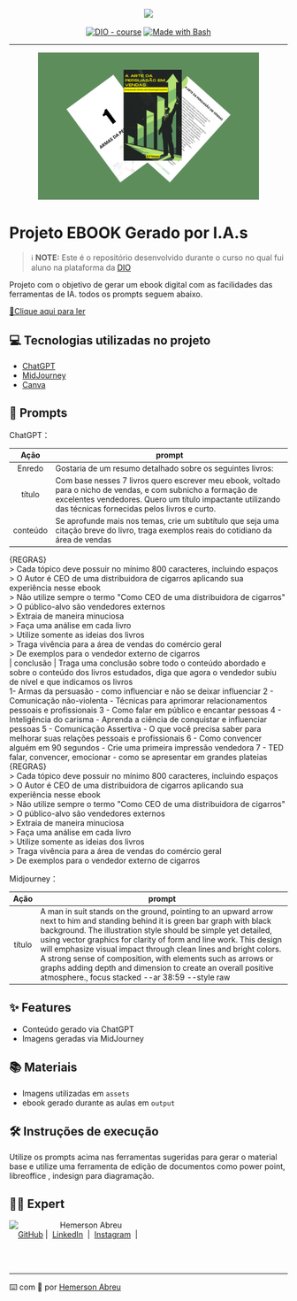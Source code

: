 <p align="center">
    <img width="100" src=".github/assets/banner.png">
</p>


<p align="center">
<a href="https://dio.me/"><img src="https://img.shields.io/badge/DIO-Course-28DA77?logo=youtube" alt="DIO - course"></a>
<a href="https://www.gnu.org/software/bash/" title="Go to Bash homepage"><img src="https://img.shields.io/badge/Prompt-Project-blue?logo=gnu-bash&amp;logoColor=white" alt="Made with Bash"></a></p>

-------


<p align="center">
<img 
    src="./assets/cover1.png"
    width="400"  
/>
</p>

# Projeto EBOOK Gerado por I.A.s


 > ℹ️ **NOTE:** Este é o repositório desenvolvido durante o curso no qual fui aluno na plataforma da [DIO](https://web.dio.me/users/hemersonfire?tab=achievements)

Projeto com o objetivo de gerar um ebook digital com as facilidades das ferramentas de IA. todos os prompts
seguem abaixo.

<a href="https://github.com/azimutalx/prompts-recipe-to-create-a-ebook/blob/main/output/A_Arte_da_Persuasao_em_Vendas.pdf" title="View PDF now"> 📕Clique aqui para ler</a>

## 💻 Tecnologias utilizadas no projeto

- [ChatGPT](https://chat.openai.com/) 
- [MidJourney](https://www.midjourney.com/app/)
- [Canva](https://www.canva.com/)

## 🧠 Prompts


ChatGPT：

|   Ação   | prompt                                                                                                                                                                                                                                                                         |
| :------: | ------------------------------------------------------------------------------------------------------------------------------------------------------------------------------------------------------------------------------------------------------------------------------ |
|  Enredo  | Gostaria de um resumo detalhado sobre os seguintes livros: |
|  título  | Com base nesses 7 livros quero escrever meu ebook, voltado para o nicho de vendas, e com subnicho a formação de excelentes vendedores. Quero um título impactante utilizando das técnicas fornecidas pelos livros e curto.  |  
| conteúdo | Se aprofunde mais nos temas, crie um subtítulo que seja uma citação breve do livro, traga exemplos reais do cotidiano da área de vendas |  
\{REGRAS}  
\> Cada tópico deve possuir no mínimo 800 caracteres, incluindo espaços  
\> O Autor é CEO de uma distribuidora de cigarros aplicando sua experiência   nesse ebook  
\> Não utilize sempre o termo "Como CEO de uma distribuidora de cigarros"  
\> O público-alvo são vendedores externos  
\> Extraia de maneira minuciosa  
\> Faça uma análise em cada livro  
\> Utilize somente as ideias dos livros   
\> Traga vivência para a área de vendas do comércio geral  
\> De exemplos para o vendedor externo de cigarros    
| conclusão | Traga uma conclusão sobre todo o conteúdo abordado e sobre o conteúdo dos livros estudados, diga que agora o vendedor subiu de nível e que indicamos os livros   
1- Armas da persuasão - como influenciar e não se deixar influenciar
2 - Comunicação não-violenta - Técnicas para aprimorar relacionamentos pessoais e profissionais
3 - Como falar em público e encantar pessoas
4 - Inteligência do carisma - Aprenda a ciência de conquistar e influenciar pessoas
5 - Comunicação Assertiva - O que você precisa saber para melhorar suas relações pessoais e profissionais
6 - Como convencer alguém em 90 segundos - Crie uma primeira impressão vendedora
7 - TED falar, convencer, emocionar - como se apresentar em grandes plateias  
\{REGRAS}  
\> Cada tópico deve possuir no mínimo 800 caracteres, incluindo espaços  
\> O Autor é CEO de uma distribuidora de cigarros aplicando sua experiência nesse ebook  
\> Não utilize sempre o termo "Como CEO de uma distribuidora de cigarros"  
\> O público-alvo são vendedores externos  
\> Extraia de maneira minuciosa  
\> Faça uma análise em cada livro  
\> Utilize somente as ideias dos livros   
\> Traga vivência para a área de vendas do comércio geral  
\> De exemplos para o vendedor externo de cigarros  


Midjourney：

|  Ação  | prompt                                                                                 |
| :----: | -------------------------------------------------------------------------------------- |
| título | A man in suit stands on the ground, pointing to an upward arrow next to him and standing behind it is green bar graph with black background. The illustration style should be simple yet detailed, using vector graphics for clarity of form and line work. This design will emphasize visual impact through clean lines and bright colors. A strong sense of composition, with elements such as arrows or graphs adding depth and dimension to create an overall positive atmosphere., focus stacked --ar 38:59 --style raw  |

## ✨ Features

- Conteúdo gerado via ChatGPT
- Imagens geradas via MidJourney

## 📚 Materiais

- Imagens utilizadas em `assets`
- ebook gerado durante as aulas em `output`

## 🛠️ Instruções de execução

Utilize os prompts acima nas ferramentas sugeridas para gerar o material base e utilize uma ferramenta de edição de documentos como power point, libreoffice , indesign para diagramação.

## 👨‍💻 Expert

<p>
    <img 
      align=left 
      margin=10 
      width=80 
      src="https://avatars.githubusercontent.com/u/66793153?v=4"
    />
    <p>&nbsp&nbsp&nbspHemerson Abreu<br>
    &nbsp&nbsp&nbsp
    <a href="https://github.com/azimutalx">
    GitHub</a>&nbsp;|&nbsp;
    <a href="www.linkedin.com/in/
hemersonabreu">LinkedIn</a>
&nbsp;|&nbsp;
    <a href="https://www.instagram.com/hemersonabreu/">
    Instagram</a>
&nbsp;|&nbsp;</p>
</p>
<br/><br/>
<p>

---

⌨️ com 💜 por [Hemerson Abreu](https://github.com/azimutalx)
